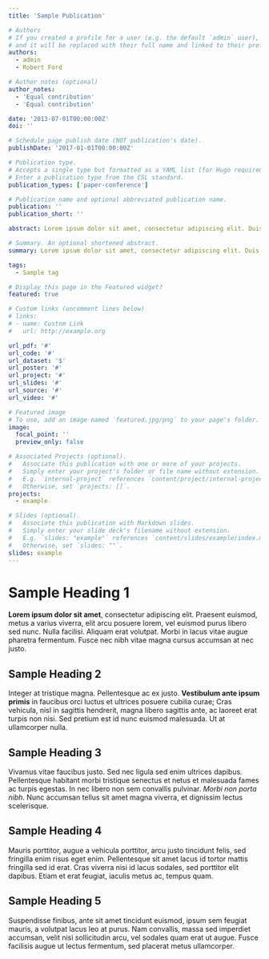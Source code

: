 ```yaml
---
title: 'Sample Publication'

# Authors
# If you created a profile for a user (e.g. the default `admin` user), write the username (folder name) here
# and it will be replaced with their full name and linked to their profile.
authors:
  - admin
  - Robert Ford

# Author notes (optional)
author_notes:
  - 'Equal contribution'
  - 'Equal contribution'

date: '2013-07-01T00:00:00Z'
doi: ''

# Schedule page publish date (NOT publication's date).
publishDate: '2017-01-01T00:00:00Z'

# Publication type.
# Accepts a single type but formatted as a YAML list (for Hugo requirements).
# Enter a publication type from the CSL standard.
publication_types: ['paper-conference']

# Publication name and optional abbreviated publication name.
publication: ''
publication_short: ''

abstract: Lorem ipsum dolor sit amet, consectetur adipiscing elit. Duis posuere tellus ac convallis placerat. Proin tincidunt magna sed ex sollicitudin condimentum. Sed ac faucibus dolor, scelerisque sollicitudin nisi. Cras purus urna, suscipit quis sapien eu, pulvinar tempor diam.

# Summary. An optional shortened abstract.
summary: Lorem ipsum dolor sit amet, consectetur adipiscing elit. Duis posuere tellus ac convallis placerat. Proin tincidunt magna sed ex sollicitudin condimentum.

tags:
  - Sample tag

# Display this page in the Featured widget?
featured: true

# Custom links (uncomment lines below)
# links:
# - name: Custom Link
#   url: http://example.org

url_pdf: '#'
url_code: '#'
url_dataset: '$'
url_poster: '#'
url_project: '#'
url_slides: '#'
url_source: '#'
url_video: '#'

# Featured image
# To use, add an image named `featured.jpg/png` to your page's folder.
image:
  focal_point: ''
  preview_only: false

# Associated Projects (optional).
#   Associate this publication with one or more of your projects.
#   Simply enter your project's folder or file name without extension.
#   E.g. `internal-project` references `content/project/internal-project/index.md`.
#   Otherwise, set `projects: []`.
projects:
  - example

# Slides (optional).
#   Associate this publication with Markdown slides.
#   Simply enter your slide deck's filename without extension.
#   E.g. `slides: "example"` references `content/slides/example/index.md`.
#   Otherwise, set `slides: ""`.
slides: example
---
```


# Sample Heading 1

**Lorem ipsum dolor sit amet**, consectetur adipiscing elit. Praesent euismod, metus a varius viverra, elit arcu posuere lorem, vel euismod purus libero sed nunc. Nulla facilisi. Aliquam erat volutpat. Morbi in lacus vitae augue pharetra fermentum. Fusce nec nibh vitae magna cursus accumsan at nec justo.

## Sample Heading 2

Integer at tristique magna. Pellentesque ac ex justo. **Vestibulum ante ipsum primis** in faucibus orci luctus et ultrices posuere cubilia curae; Cras vehicula, nisl in sagittis hendrerit, magna libero sagittis ante, ac laoreet erat turpis non nisi. Sed pretium est id nunc euismod malesuada. Ut at ullamcorper nulla.

## Sample Heading 3

Vivamus vitae faucibus justo. Sed nec ligula sed enim ultrices dapibus. Pellentesque habitant morbi tristique senectus et netus et malesuada fames ac turpis egestas. In nec libero non sem convallis pulvinar. _Morbi non porta nibh_. Nunc accumsan tellus sit amet magna viverra, et dignissim lectus scelerisque.

## Sample Heading 4

Mauris porttitor, augue a vehicula porttitor, arcu justo tincidunt felis, sed fringilla enim risus eget enim. Pellentesque sit amet lacus id tortor mattis fringilla sed id erat. Cras viverra nisi id lacus sodales, sed porttitor elit dapibus. Etiam et erat feugiat, iaculis metus ac, tempus quam.

## Sample Heading 5

Suspendisse finibus, ante sit amet tincidunt euismod, ipsum sem feugiat mauris, a volutpat lacus leo at purus. Nam convallis, massa sed imperdiet accumsan, velit nisi sollicitudin arcu, vel sodales quam erat ut augue. Fusce facilisis augue ut lectus fermentum, sed placerat metus ullamcorper.
